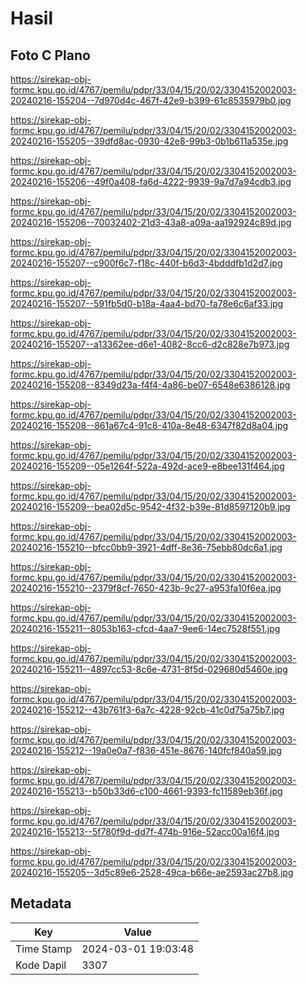 # Hasil

## Foto C Plano

https://sirekap-obj-formc.kpu.go.id/4767/pemilu/pdpr/33/04/15/20/02/3304152002003-20240216-155204--7d970d4c-467f-42e9-b399-61c8535979b0.jpg

https://sirekap-obj-formc.kpu.go.id/4767/pemilu/pdpr/33/04/15/20/02/3304152002003-20240216-155205--39dfd8ac-0930-42e8-99b3-0b1b611a535e.jpg

https://sirekap-obj-formc.kpu.go.id/4767/pemilu/pdpr/33/04/15/20/02/3304152002003-20240216-155206--49f0a408-fa6d-4222-9939-9a7d7a94cdb3.jpg

https://sirekap-obj-formc.kpu.go.id/4767/pemilu/pdpr/33/04/15/20/02/3304152002003-20240216-155206--70032402-21d3-43a8-a09a-aa192924c89d.jpg

https://sirekap-obj-formc.kpu.go.id/4767/pemilu/pdpr/33/04/15/20/02/3304152002003-20240216-155207--c900f6c7-f18c-440f-b6d3-4bdddfb1d2d7.jpg

https://sirekap-obj-formc.kpu.go.id/4767/pemilu/pdpr/33/04/15/20/02/3304152002003-20240216-155207--591fb5d0-b18a-4aa4-bd70-fa78e6c6af33.jpg

https://sirekap-obj-formc.kpu.go.id/4767/pemilu/pdpr/33/04/15/20/02/3304152002003-20240216-155207--a13362ee-d6e1-4082-8cc6-d2c828e7b973.jpg

https://sirekap-obj-formc.kpu.go.id/4767/pemilu/pdpr/33/04/15/20/02/3304152002003-20240216-155208--8349d23a-f4f4-4a86-be07-6548e6386128.jpg

https://sirekap-obj-formc.kpu.go.id/4767/pemilu/pdpr/33/04/15/20/02/3304152002003-20240216-155208--861a67c4-91c8-410a-8e48-6347f82d8a04.jpg

https://sirekap-obj-formc.kpu.go.id/4767/pemilu/pdpr/33/04/15/20/02/3304152002003-20240216-155209--05e1264f-522a-492d-ace9-e8bee131f464.jpg

https://sirekap-obj-formc.kpu.go.id/4767/pemilu/pdpr/33/04/15/20/02/3304152002003-20240216-155209--bea02d5c-9542-4f32-b39e-81d8597120b9.jpg

https://sirekap-obj-formc.kpu.go.id/4767/pemilu/pdpr/33/04/15/20/02/3304152002003-20240216-155210--bfcc0bb9-3921-4dff-8e36-75ebb80dc6a1.jpg

https://sirekap-obj-formc.kpu.go.id/4767/pemilu/pdpr/33/04/15/20/02/3304152002003-20240216-155210--2379f8cf-7650-423b-9c27-a953fa10f6ea.jpg

https://sirekap-obj-formc.kpu.go.id/4767/pemilu/pdpr/33/04/15/20/02/3304152002003-20240216-155211--8053b163-cfcd-4aa7-9ee6-14ec7528f551.jpg

https://sirekap-obj-formc.kpu.go.id/4767/pemilu/pdpr/33/04/15/20/02/3304152002003-20240216-155211--4897cc53-8c6e-4731-8f5d-029680d5460e.jpg

https://sirekap-obj-formc.kpu.go.id/4767/pemilu/pdpr/33/04/15/20/02/3304152002003-20240216-155212--43b761f3-6a7c-4228-92cb-41c0d75a75b7.jpg

https://sirekap-obj-formc.kpu.go.id/4767/pemilu/pdpr/33/04/15/20/02/3304152002003-20240216-155212--19a0e0a7-f836-451e-8676-140fcf840a59.jpg

https://sirekap-obj-formc.kpu.go.id/4767/pemilu/pdpr/33/04/15/20/02/3304152002003-20240216-155213--b50b33d6-c100-4661-9393-fc11589eb36f.jpg

https://sirekap-obj-formc.kpu.go.id/4767/pemilu/pdpr/33/04/15/20/02/3304152002003-20240216-155213--5f780f9d-dd7f-474b-916e-52acc00a16f4.jpg

https://sirekap-obj-formc.kpu.go.id/4767/pemilu/pdpr/33/04/15/20/02/3304152002003-20240216-155205--3d5c89e6-2528-49ca-b66e-ae2593ac27b8.jpg


## Metadata

| Key        | Value               |
| ---------- | ------------------- |
| Time Stamp | 2024-03-01 19:03:48 |
| Kode Dapil | 3307                |



